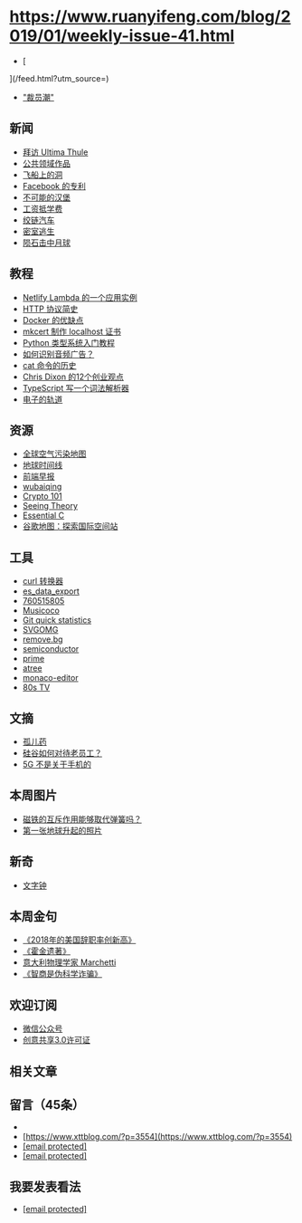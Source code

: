 # https://www.ruanyifeng.com/blog/2019/01/weekly-issue-41.html

- [


](/feed.html?utm_source=)
- ["裁员潮"](https://36kr.com/p/5166639.html)
## 新闻
- [拜访 Ultima Thule](https://www.bbc.com/news/science-environment-46699737)
- [公共领域作品](https://arstechnica.com/tech-policy/2019/01/a-whole-years-worth-of-works-just-fell-into-the-public-domain/)
- [飞船上的洞](https://www.universetoday.com/140996/russian-cosmonaut-says-that-the-hole-in-the-iss-was-drilled-from-the-inside/)
- [Facebook 的专利](https://gizmodo.com/facebook-knows-how-to-track-you-using-the-dust-on-your-1821030620)
- [不可能的汉堡](https://www.engadget.com/2019/01/07/impossible-burger-2/)
- [工资抵学费](https://www.forbes.com/sites/susanadams/2019/01/08/how-lambda-school-raised-30m-to-expand-its-income-sharing-tuition-plan-for-online-coding-students/#63c835e02c68)
- [绞链汽车](https://newatlas.com/hyundai-elevate-robotic-walking-car/57922/)
- [密室逃生](https://www.economist.com/gulliver/2019/01/11/the-escape-room-games-industry-is-booming)
- [陨石击中月球](https://www.newscientist.com/article/2191526-a-meteorite-hit-the-moon-during-yesterdays-total-lunar-eclipse/)
## 教程
- [Netlify Lambda 的一个应用实例](https://mxb.at/blog/syndicating-content-to-twitter-with-netlify-functions/)
- [HTTP 协议简史](https://hpbn.co/brief-history-of-http/)
- [Docker 的优缺点](https://blog.philipphauer.de/discussing-docker-pros-and-cons/)
- [mkcert 制作 localhost 证书](https://blog.filippo.io/mkcert-valid-https-certificates-for-localhost/)
- [Python 类型系统入门教程](https://realpython.com/python-type-checking/)
- [如何识别音频广告？](https://www.adblockradio.com/blog/2018/11/15/designing-audio-ad-block-radio-podcast/)
- [cat 命令的历史](http://blog.jobbole.com/114591/)
- [Chris Dixon 的12个创业观点](https://a16z.com/2015/01/18/12-things-learned-from-chris-dixon-about-startups/)
- [TypeScript 写一个词法解析器](https://areknawo.com/the-lexer-in-js/)
- [电子的轨道](http://www.chemguide.co.uk/atoms/properties/orbitsorbitals.html)
## 资源
- [全球空气污染地图](https://www.purpleair.com/map)
- [地球时间线](http://timelineofearth.com/)
- [前端早报](https://github.com/wubaiqing/zaobao)
- [wubaiqing](https://github.com/wubaiqing/zaobao)
- [Crypto 101](https://www.crypto101.io/)
- [Seeing Theory](https://seeing-theory.brown.edu/#firstPage)
- [Essential C](http://cslibrary.stanford.edu/101/EssentialC.pdf)
- [谷歌地图：探索国际空间站](https://www.google.com/maps/@29.5602853,-95.0853914,2a,75y,212.04h,90t/data=!3m7!1e1!3m5!1szChzPIAn4RIAAAQvxgbyEg!2e0!3e5!7i10000!8i5000?shorturl=1)
## 工具
- [curl 转换器](https://curl.trillworks.com/)
- [es_data_export](https://github.com/760515805/es_data_export)
- [760515805](https://github.com/760515805/es_data_export)
- [Musicoco](https://github.com/DuanJiaNing/Musicoco)
- [Git quick statistics](https://lukasmestan.com/git-quick-stats/)
- [SVGOMG](https://jakearchibald.github.io/svgomg/)
- [remove.bg](https://www.remove.bg/)
- [semiconductor](https://semiconductor.withgoogle.com)
- [prime](https://github.com/birkir/prime)
- [atree](https://github.com/anvaka/atree)
- [monaco-editor](https://github.com/Microsoft/monaco-editor)
- [80s TV](http://www.my80stv.com/)
## 文摘
- [孤儿药](https://99percentinvisible.org/episode/orphan-drugs/)
- [硅谷如何对待老员工？](http://rachelbythebay.com/w/2018/12/29/age/)
- [5G 不是关于手机的](https://www.cringely.com/2018/11/21/apple-knows-5g-is-about-infrastructure-not-mobile-phones/)
## 本周图片
- [磁铁的互斥作用能够取代弹簧吗？](https://www.kjmagnetics.com/blog.asp?p=pogo-stick-spring)
- [第一张地球升起的照片](https://apod.nasa.gov/apod/ap181223.html)
## 新奇
- [文字钟](https://www.finewordclocks.com/)
## 本周金句
- [《2018年的美国辞职率创新高》](https://www.cnbc.com/2018/12/21/workers-in-2018-quit-their-jobs-to-get-raisesthey-will-next-year-too.html)
- [《霍金遗著》](https://www.changhai.org/articles/science/misc/BigQuestions.php)
- [意大利物理学家 Marchetti](https://en.wikipedia.org/wiki/Marchetti%27s_constant)
- [《智商是伪科学诈骗》](https://medium.com/incerto/iq-is-largely-a-pseudoscientific-swindle-f131c101ba39)
## 欢迎订阅
- [微信公众号](http://weixin.sogou.com/weixin?query=%E9%98%AE%E4%B8%80%E5%B3%B0%E7%9A%84%E7%BD%91%E7%BB%9C%E6%97%A5%E5%BF%97)
- [创意共享3.0许可证](http://creativecommons.org/licenses/by-nc-nd/3.0/deed.zh)
## 相关文章
## 留言（45条）
- [](https://www.xttblog.com/?p=3554)
- [https://www.xttblog.com/?p=3554](https://www.xttblog.com/?p=3554)
- [[email protected]](/cdn-cgi/l/email-protection)
- [[email protected]](/cdn-cgi/l/email-protection)
## 我要发表看法
- [[email protected]](/cdn-cgi/l/email-protection#a2dbcbc4c7ccc58cd0d7c3cce2c5cfc3cbce8cc1cdcf)